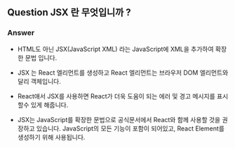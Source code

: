 ## Question JSX 란 무엇입니까 ?

### Answer

- HTML도 아닌 JSX(JavaScript XML) 라는 JavaScript에 XML을 추가하여 확장한 문법 입니다.
- JSX 는 React 엘리먼트를 생성하고 React 엘리먼트는 브라우저 DOM 엘리먼트와 달리 객체입니다.
- React애서 JSX를 사용하면 React가 더욱 도움이 되는 에러 및 경고 메시지를 표시할수 있게 해줍니다.

- JSX는 JavaScript를 확장한 문법으로 공식문서에서 React와 함께 사용할 것을 권장하고 있습니다.
  JavaScript의 모든 기능이 포함이 되어있고, React Element를 생성하기 위해 사용됩니다.
